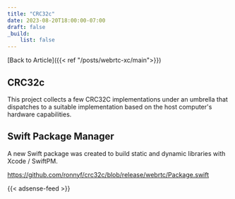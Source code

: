 ```yaml
---
title: "CRC32c"
date: 2023-08-20T18:00:00-07:00
draft: false
_build:
    list: false
---
```


[Back to Article]({{< ref "/posts/webrtc-xc/main">}})

## CRC32c

This project collects a few CRC32C implementations under an umbrella that
dispatches to a suitable implementation based on the host computer's hardware
capabilities.

## Swift Package Manager

A new Swift package was created to build static and dynamic libraries with Xcode / SwiftPM.

https://github.com/ronnyf/crc32c/blob/release/webrtc/Package.swift

{{< adsense-feed >}}